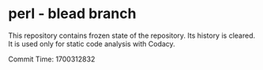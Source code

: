 # perl - blead branch

This repository contains frozen state of the repository.
Its history is cleared. It is used only for static code
analysis with Codacy.

Commit Time: 1700312832